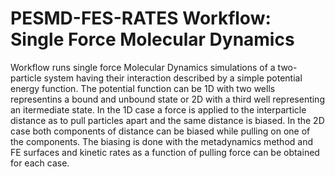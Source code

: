 # PESMD-FES-RATES Workflow: Single Force Molecular Dynamics
Workflow runs single force Molecular Dynamics simulations of a two-particle system having their interaction described by a simple potential energy function.
The potential function can be 1D with two wells representins a bound and unbound state or 2D with a third well representing an itermediate state.
In the 1D case a force is applied to the interparticle distance as to pull particles apart and the same distance is biased. 
In the 2D case both components of distance can be biased while pulling on one of the components.
The biasing is done with the metadynamics method and FE surfaces and kinetic rates as a function of pulling force can be obtained for each case.
